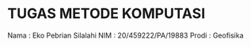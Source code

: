 # TUGAS METODE KOMPUTASI
Nama    : Eko Pebrian Silalahi
NIM     : 20/459222/PA/19883
Prodi   : Geofisika
